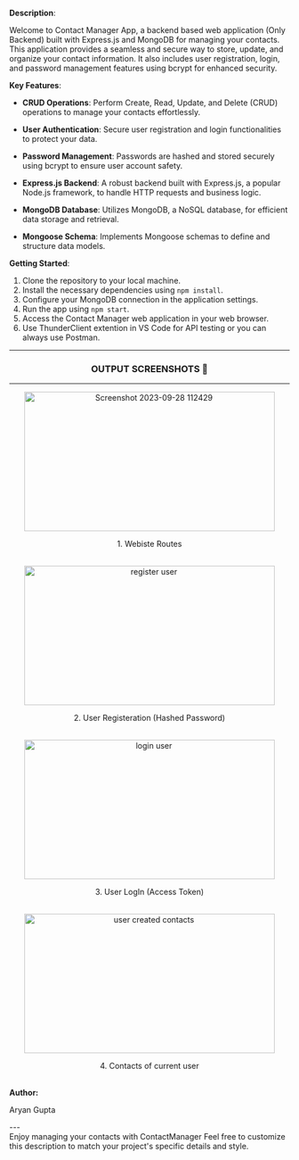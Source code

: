**Description**:

Welcome to Contact Manager App, a backend based web application (Only Backend) built with Express.js and MongoDB for managing your contacts. This application provides a seamless and secure way to store, update, and organize your contact information. It also includes user registration, login, and password management features using bcrypt for enhanced security.

**Key Features**:

- **CRUD Operations**: Perform Create, Read, Update, and Delete (CRUD) operations to manage your contacts effortlessly.

- **User Authentication**: Secure user registration and login functionalities to protect your data.

- **Password Management**: Passwords are hashed and stored securely using bcrypt to ensure user account safety.

- **Express.js Backend**: A robust backend built with Express.js, a popular Node.js framework, to handle HTTP requests and business logic.

- **MongoDB Database**: Utilizes MongoDB, a NoSQL database, for efficient data storage and retrieval.

- **Mongoose Schema**: Implements Mongoose schemas to define and structure data models.

**Getting Started**:

1. Clone the repository to your local machine.
2. Install the necessary dependencies using `npm install`.
3. Configure your MongoDB connection in the application settings.
4. Run the app using `npm start`.
5. Access the Contact Manager web application in your web browser.
6. Use ThunderClient extention in VS Code for API testing or you can always use Postman.
<hr>
<h3 align="center">OUTPUT SCREENSHOTS 📸</h3>
<hr>
<p align="center"><img width="450" height="250"alt="Screenshot 2023-09-28 112429" src="https://github.com/MYSTERYi0/contact_manager/assets/80329775/933cc544-e0d0-463f-a71d-818de253432c"><br>
<center> 1. Webiste Routes</center><br>
<p align="center"><img width="450" height="250" alt="register user" src="https://github.com/MYSTERYi0/contact_manager/assets/80329775/fd6bc9f5-bd7e-4ac3-97c9-6e8929a793ff"></p> <center> 2. User Registeration (Hashed Password)</center><br>

<p align="center">
<img width="450" height="250" alt="login user" src="https://github.com/MYSTERYi0/contact_manager/assets/80329775/d070983e-d0e4-41d2-8885-9a14a5fb0788">
<center> 3. User LogIn (Access Token)</center><br>
<p align="center">
<img width="450" height="250" alt="user created contacts" src="https://github.com/MYSTERYi0/contact_manager/assets/80329775/c305c25e-c841-48f4-b221-93e18acb29d2">
<center> 4. Contacts of current user</center><br>

<b>Author:</b>
<p>Aryan Gupta</p>
---<br>
Enjoy managing your contacts with ContactManager
Feel free to customize this description to match your project's specific details and style.


